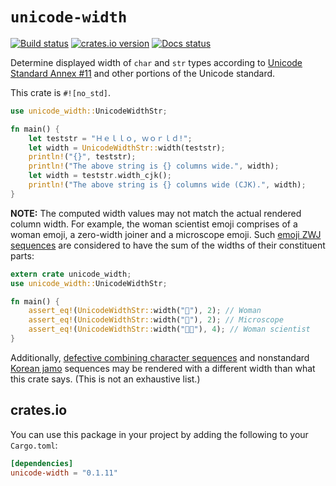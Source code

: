 # `unicode-width`

[![Build status](https://github.com/unicode-rs/unicode-width/actions/workflows/rust.yml/badge.svg)](https://travis-ci.org/unicode-rs/unicode-width)
[![crates.io version](https://img.shields.io/crates/v/unicode-width)](https://crates.io/crates/unicode-width)
[![Docs status](https://img.shields.io/docsrs/unicode-width)](https://docs.rs/unicode-width/)

Determine displayed width of `char` and `str` types according to [Unicode Standard Annex #11][UAX11]
and other portions of the Unicode standard.

This crate is `#![no_std]`.

[UAX11]: http://www.unicode.org/reports/tr11/

```rust
use unicode_width::UnicodeWidthStr;

fn main() {
    let teststr = "Ｈｅｌｌｏ, ｗｏｒｌｄ!";
    let width = UnicodeWidthStr::width(teststr);
    println!("{}", teststr);
    println!("The above string is {} columns wide.", width);
    let width = teststr.width_cjk();
    println!("The above string is {} columns wide (CJK).", width);
}
```

**NOTE:** The computed width values may not match the actual rendered column
width. For example, the woman scientist emoji comprises of a woman emoji, a
zero-width joiner and a microscope emoji. Such [emoji ZWJ sequences](https://www.unicode.org/reports/tr51/#Emoji_ZWJ_Sequences)
are considered to have the sum of the widths of their constituent parts:

```rust
extern crate unicode_width;
use unicode_width::UnicodeWidthStr;

fn main() {
    assert_eq!(UnicodeWidthStr::width("👩"), 2); // Woman
    assert_eq!(UnicodeWidthStr::width("🔬"), 2); // Microscope
    assert_eq!(UnicodeWidthStr::width("👩‍🔬"), 4); // Woman scientist
}
```

Additionally, [defective combining character sequences](https://unicode.org/glossary/#defective_combining_character_sequence)
and nonstandard [Korean jamo](https://unicode.org/glossary/#jamo) sequences may
be rendered with a different width than what this crate says. (This is not an
exhaustive list.)

## crates.io

You can use this package in your project by adding the following
to your `Cargo.toml`:

```toml
[dependencies]
unicode-width = "0.1.11"
```
